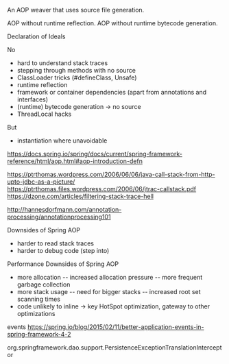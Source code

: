 An AOP weaver that uses source file generation.

AOP without runtime reflection.
AOP without runtime bytecode generation.

Declaration of Ideals

No
- hard to understand stack traces
- stepping through methods with no source
- ClassLoader tricks (#defineClass, Unsafe)
- runtime reflection
- framework or container dependencies (apart from annotations and interfaces)
- (runtime) bytecode generation -> no source
- ThreadLocal hacks

But
- instantiation where unavoidable

https://docs.spring.io/spring/docs/current/spring-framework-reference/html/aop.html#aop-introduction-defn

https://ptrthomas.wordpress.com/2006/06/06/java-call-stack-from-http-upto-jdbc-as-a-picture/
https://ptrthomas.files.wordpress.com/2006/06/jtrac-callstack.pdf
https://dzone.com/articles/filtering-stack-trace-hell

http://hannesdorfmann.com/annotation-processing/annotationprocessing101

Downsides of Spring AOP
- harder to read stack traces
- harder to debug code (step into)

Performance Downsides of Spring AOP
- more allocation
-- increased allocation pressure
-- more frequent garbage collection
- more stack usage
-- need for bigger stacks
-- increased root set scanning times
- code unlikely to inline -> key HotSpot optimization, gateway to other optimizations


events
https://spring.io/blog/2015/02/11/better-application-events-in-spring-framework-4-2

org.springframework.dao.support.PersistenceExceptionTranslationInterceptor
